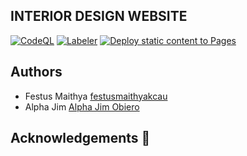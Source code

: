 ## INTERIOR DESIGN WEBSITE


[![CodeQL](https://github.com/festusmaithyakcau/INTERIOR_DESIGN_CLIENT_WEBSITE/actions/workflows/codeql.yml/badge.svg)](https://github.com/festusmaithyakcau/INTERIOR_DESIGN_CLIENT_WEBSITE/actions/workflows/codeql.yml)
[![Labeler](https://github.com/festusmaithyakcau/INTERIOR_DESIGN_CLIENT_WEBSITE/actions/workflows/label.yml/badge.svg)](https://github.com/festusmaithyakcau/INTERIOR_DESIGN_CLIENT_WEBSITE/actions/workflows/label.yml)
[![Deploy static content to Pages](https://github.com/festusmaithyakcau/INTERIOR_DESIGN_CLIENT_WEBSITE/actions/workflows/static.yml/badge.svg)](https://github.com/festusmaithyakcau/INTERIOR_DESIGN_CLIENT_WEBSITE/actions/workflows/static.yml)


## Authors

* Festus Maithya [festusmaithyakcau](https://github.com/festusmaithyakcau)
* Alpha Jim  [Alpha Jim Obiero](https://github.com/AlphaJim)

## Acknowledgements :pray:

